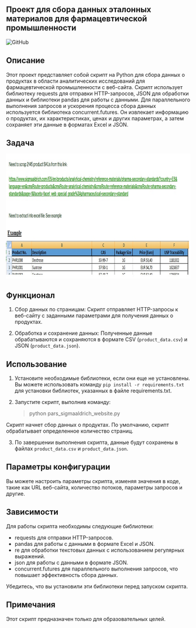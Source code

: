 ## Проект для сбора данных эталонных материалов для фармацевтической промышленности

![GitHub](https://img.shields.io/github/license/ANT050/Sigmaaldrich_website_scraper_freelancing?color=blue&label=MIT%20License)

## Описание

Этот проект представляет собой скрипт на Python для сбора данных о продуктах в области аналитических исследований 
для фармацевтической промышленности с веб-сайта. Скрипт использует библиотеку requests для отправки HTTP-запросов, 
JSON для обработки данных и библиотеки pandas для работы с данными. Для параллельного выполнения запросов и ускорения 
процесса сбора данных используется библиотека concurrent.futures. Он извлекает информацию о продуктах, 
их характеристиках, ценах и других параметрах, а затем сохраняет эти данные в форматах Excel и JSON.

## Задача

<img src="Example.jpg" height="341" width="933"/>

## Функционал

1. Сбор данных по страницам: Скрипт отправляет HTTP-запросы к веб-сайту с заданными параметрами для получения данных о продуктах.

2. Обработка и сохранение данных: Полученные данные обрабатываются и сохраняются в формате CSV (`product_data.csv`) и 
JSON (`product_data.json`).


## Использование

1. Установите необходимые библиотеки, если они еще не установлены. Вы можете использовать команду 
   `pip install -r requirements.txt` для установки библиотек, указанных в файле requirements.txt.

2. Запустите скрипт, выполнив команду:

   > python pars_sigmaaldrich_website.py

Скрипт начнет сбор данных о продуктах. По умолчанию, скрипт обрабатывает определенное количество страниц.

3. По завершении выполнения скрипта, данные будут сохранены в файлах `product_data.csv` и `product_data.json`.

## Параметры конфигурации

Вы можете настроить параметры скрипта, изменяя значения в коде, такие как URL веб-сайта, количество потоков, 
параметры запросов и другие.

## Зависимости

Для работы скрипта необходимы следующие библиотеки:

- requests для отправки HTTP-запросов.
- pandas для работы с данными в формате Excel и JSON.
- re для обработки текстовых данных с использованием регулярных выражений.
- json для работы с данными в формате JSON.
- concurrent.futures для параллельного выполнения запросов, что повышает эффективность сбора данных.

Убедитесь, что вы установили эти библиотеки перед запуском скрипта.

## Примечания

Этот скрипт предназначен только для образовательных целей.